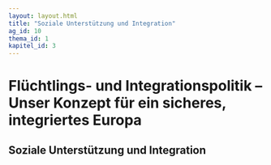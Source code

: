 ```yaml
---
layout: layout.html
title: "Soziale Unterstützung und Integration"
ag_id: 10
thema_id: 1
kapitel_id: 3
---
```


# Flüchtlings- und Integrationspolitik – Unser Konzept für ein sicheres, integriertes Europa

## Soziale Unterstützung und Integration
